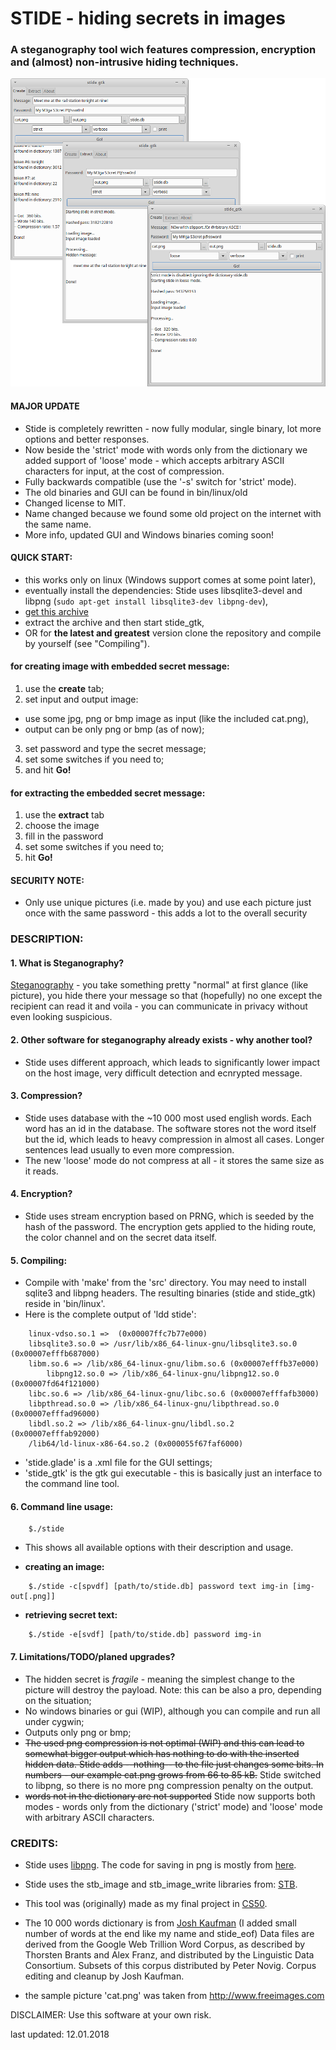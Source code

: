 #	STIDE - hiding secrets in images
###	A steganography tool wich features compression, encryption and (almost) non-intrusive hiding techniques.

<img src="media/stide_big.png" alt="Stide screenshots" />

#### MAJOR UPDATE
- Stide is completely rewritten - now fully modular, single binary, lot more options and better responses.
- Now beside the 'strict' mode with words only from the dictionary we added support of 'loose' mode - which accepts arbitrary ASCII characters for input, at the cost of compression.
- Fully backwards compatible (use the '-s' switch for 'strict' mode).
- The old binaries and GUI can be found in bin/linux/old
- Changed license to MIT.
- Name changed because we found some old project on the internet with the same name.
- More info, updated GUI and Windows binaries coming soon!

#### QUICK START:
- this works only on linux (Windows support comes at some point later),
- eventually install the dependencies: Stide uses libsqlite3-devel and libpng (```sudo apt-get install libsqlite3-dev libpng-dev```),
- [get this archive](https://github.com/vlzware/stide/blob/master/releases/stide_bin_2.0.tar.gz)
- extract the archive and then start stide_gtk,
- OR for **the latest and greatest** version clone the repository and compile by yourself (see "Compiling").
#### for creating image with embedded secret message:
1. use the **create** tab;
2. set input and output image:
* 	use some jpg, png or bmp image as input (like the included cat.png),
* 	output can be only png or bmp (as of now);
3. set password and type the secret message;
4. set some switches if you need to;
5. and hit **Go!**

#### for extracting the embedded secret message:
1. use the **extract** tab
2. choose the image
3. fill in the password
4. set some switches if you need to;
5. hit **Go!**

#### SECURITY NOTE:
- Only use unique pictures (i.e. made by you) and use each picture just once with the same password - this adds a lot to the overall security

### DESCRIPTION:

#### 1. What is Steganography?
[Steganography](https://en.wikipedia.org/wiki/Steganography) - you take something pretty "normal" at first glance 
(like picture), you hide there your message so that (hopefully) no one except the recipient can read it and voila - 
you can communicate in privacy without even looking suspicious.

#### 2. Other software for steganography already exists - why another tool?
- Stide uses different approach, which leads to significantly lower impact on the host image, very difficult detection and ecnrypted message.

#### 3. Compression?
- Stide uses database with the ~10 000 most used english words. Each word has an id in the database. The software stores not the word itself but the id, which leads to heavy compression in almost all cases. Longer sentences lead usually to even more compression.
- The new 'loose' mode do not compress at all - it stores the same size as it reads.

#### 4. Encryption?
- Stide uses stream encryption based on PRNG, which is seeded by the hash of the password. The encryption gets applied to the hiding route, the color channel and on the secret data itself.

#### 5. Compiling:
- Compile with 'make' from the 'src' directory. You may need to install sqlite3 and libpng headers. The resulting binaries (stide and stide_gtk) reside in 'bin/linux'.
- Here is the complete output of 'ldd stide':
```
	linux-vdso.so.1 =>  (0x00007ffc7b77e000)
	libsqlite3.so.0 => /usr/lib/x86_64-linux-gnu/libsqlite3.so.0 (0x00007efffb687000)
	libm.so.6 => /lib/x86_64-linux-gnu/libm.so.6 (0x00007efffb37e000)
    	libpng12.so.0 => /lib/x86_64-linux-gnu/libpng12.so.0 (0x00007fd64f121000)
	libc.so.6 => /lib/x86_64-linux-gnu/libc.so.6 (0x00007efffafb3000)
	libpthread.so.0 => /lib/x86_64-linux-gnu/libpthread.so.0 (0x00007efffad96000)
	libdl.so.2 => /lib/x86_64-linux-gnu/libdl.so.2 (0x00007efffab92000)
	/lib64/ld-linux-x86-64.so.2 (0x000055f67faf6000)

```
- 'stide.glade' is a .xml file for the GUI settings;
- 'stide_gtk' is the gtk gui executable - this is basically just an interface to the command line tool.

#### 6. Command line usage:
```
    $./stide
```
- This shows all available options with their description and usage.

* **creating an image:**
```
    $./stide -c[spvdf] [path/to/stide.db] password text img-in [img-out[.png]]
```

* **retrieving secret text:**
```
    $./stide -e[svdf] [path/to/stide.db] password img-in
```

#### 7. Limitations/TODO/planed upgrades?
- The hidden secret is *fragile* - meaning the simplest change to the picture will destroy the payload. Note: this can be also a pro, depending on the situation;
- No windows binaries or gui (WIP), although you can compile and run all under cygwin;
- Outputs only png or bmp;
- ~~The used png compression is not optimal (WIP) and this can lead to somewhat bigger output
which has nothing to do with the inserted hidden data. Stide adds --nothing-- to the file just changes some bits. In numbers - our example cat.png grows from 66 to 85 kB.~~ Stide switched to libpng, so there is no more png compression penalty on the output.
- ~~words not in the dictionary are not supported~~ Stide now supports both modes - words only from the dictionary ('strict' mode) and 'loose' mode with arbitrary ASCII characters.
	
### CREDITS:
- Stide uses [libpng](http://libpng.org/pub/png/libpng.html). The code for saving in png is mostly from [here](http://www.labbookpages.co.uk/software/imgProc/libPNG.html).

- Stide uses the stb_image and stb_image_write libraries from: [STB](https://github.com/nothings/stb/).

- This tool was (originally) made as my final project in [CS50](https://www.edx.org/course/introduction-computer-science-harvardx-cs50x).

- The 10 000 words dictionary is from [Josh Kaufman](https://github.com/first20hours/google-10000-english) (I added small number of words at the end like my name and stide_eof) Data files are derived from the Google Web Trillion Word Corpus, as described by Thorsten Brants and Alex Franz, and distributed by the Linguistic Data Consortium. Subsets of this corpus distributed by Peter Novig. Corpus editing and cleanup by Josh Kaufman.

- the sample picture 'cat.png' was taken from http://www.freeimages.com

DISCLAIMER:
 Use this software at your own risk.


last updated: 12.01.2018
